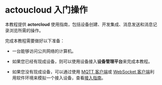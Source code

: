 # actoucloud 入门操作

本教程提供 **actorcloud** 使用指南，包括设备创建、开发集成、消息发送和消息记录浏览所需的操作。

完成本教程需要做好以下准备：

  - 一台能够访问公共网络的计算机。

  - 如果您已经有现成设备，则可以使用设备接入**设备管理平台**来完成本教程。

  - 如果您没有现成设备，可以通过使用 [MQTT 客户端](http://emqtt.com/clients)或 [WebSocket 客户端](https://www.actorcloud.io/mqtt_client)利用软件环境来模拟一个接入设备，查看[接入指南](../device_connect/device_connect.md)。
